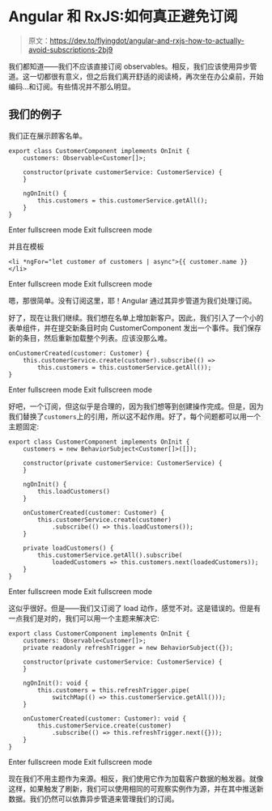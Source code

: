 # Angular 和 RxJS:如何真正避免订阅

> 原文：<https://dev.to/flyingdot/angular-and-rxjs-how-to-actually-avoid-subscriptions-2bj9>

我们都知道——我们不应该直接订阅 observables。相反，我们应该使用异步管道。这一切都很有意义，但之后我们离开舒适的阅读椅，再次坐在办公桌前，开始编码…和订阅。有些情况并不那么明显。

## 我们的例子

我们正在展示顾客名单。

```
export class CustomerComponent implements OnInit {
    customers: Observable<Customer[]>;

    constructor(private customerService: CustomerService) {
    }

    ngOnInit() {
        this.customers = this.customerService.getAll();
    }
} 
```

Enter fullscreen mode Exit fullscreen mode

并且在模板

```
<li *ngFor="let customer of customers | async">{{ customer.name }}</li> 
```

Enter fullscreen mode Exit fullscreen mode

嗯，那很简单。没有订阅这里，耶！Angular 通过其异步管道为我们处理订阅。

好了，现在让我们继续。我们想在名单上增加新客户。因此，我们引入了一个小的表单组件，并在提交新条目时向 CustomerComponent 发出一个事件。我们保存新的条目，然后重新加载整个列表。应该没那么难。

```
onCustomerCreated(customer: Customer) {
    this.customerService.create(customer).subscribe(() => 
        this.customers = this.customerService.getAll());
} 
```

Enter fullscreen mode Exit fullscreen mode

好吧，一个订阅，但这似乎是合理的，因为我们想等到创建操作完成。但是，因为我们替换了`customers`上的引用，所以这不起作用。好了，每个问题都可以用一个主题固定:

```
export class CustomerComponent implements OnInit {
    customers = new BehaviorSubject<Customer[]>([]);

    constructor(private customerService: CustomerService) {
    }

    ngOnInit() {
        this.loadCustomers()
    }

    onCustomerCreated(customer: Customer) {
        this.customerService.create(customer)
            .subscribe(() => this.loadCustomers());
    }

    private loadCustomers() {
        this.customerService.getAll().subscribe(
            loadedCustomers => this.customers.next(loadedCustomers));
    }
} 
```

Enter fullscreen mode Exit fullscreen mode

这似乎很好。但是——我们又订阅了 load 动作，感觉不对。这是错误的。但是有一点我们是对的，我们可以用一个主题来解决它:

```
export class CustomerComponent implements OnInit {
    customers: Observable<Customer[]>;
    private readonly refreshTrigger = new BehaviorSubject({});

    constructor(private customerService: CustomerService) {
    }

    ngOnInit(): void {
        this.customers = this.refreshTrigger.pipe(
            switchMap(() => this.customerService.getAll()));
    }

    onCustomerCreated(customer: Customer): void {
        this.customerService.create(customer)
            .subscribe(() => this.refreshTrigger.next({}));
    }
} 
```

Enter fullscreen mode Exit fullscreen mode

现在我们不用主题作为来源。相反，我们使用它作为加载客户数据的触发器。就像这样，如果触发了刷新，我们可以使用相同的可观察实例作为源，并在其中推送新数据。我们仍然可以依靠异步管道来管理我们的订阅。